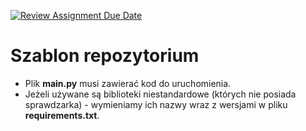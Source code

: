 [![Review Assignment Due Date](https://classroom.github.com/assets/deadline-readme-button-22041afd0340ce965d47ae6ef1cefeee28c7c493a6346c4f15d667ab976d596c.svg)](https://classroom.github.com/a/MA5XuzDY)
# Szablon repozytorium

* Plik <b>main.py</b> musi zawierać kod do uruchomienia.
* Jeżeli używane są biblioteki niestandardowe (których nie posiada sprawdzarka) - wymieniamy ich nazwy wraz z wersjami w pliku <b>requirements.txt</b>.
